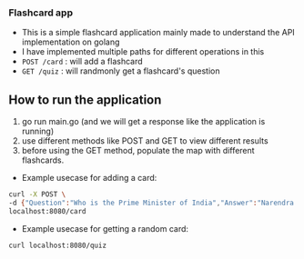 ### Flashcard app
- This is a simple flashcard application mainly made to understand the API implementation on golang
- I have implemented multiple paths for different operations in this
- `POST /card` : will add a flashcard
- `GET /quiz` : will randmonly get a flashcard's question 


## How to run the application
1. go run main.go (and we will get a response like the application is running)
2. use different methods like POST and GET to view different results
3. before using the GET method, populate the map with different flashcards.

- Example usecase for adding a card:
```bash
curl -X POST \
-d {"Question":"Who is the Prime Minister of India","Answer":"Narendra Modi"} \
localhost:8080/card
```
- Example usecase for getting a random card:
```bash
curl localhost:8080/quiz
```